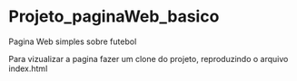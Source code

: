# Projeto_paginaWeb_basico
Pagina Web simples sobre futebol

Para vizualizar a pagina fazer um clone do projeto, reproduzindo o arquivo index.html
